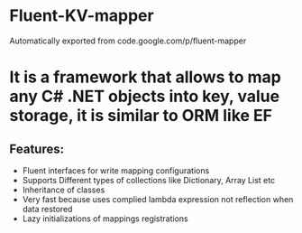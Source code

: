 # Fluent-KV-mapper

Automatically exported from code.google.com/p/fluent-mapper

# It is a framework that allows to map any C# .NET objects into key, value storage, it is similar to ORM like EF
## Features:
  * Fluent interfaces for write mapping configurations
  * Supports Different types of collections like Dictionary, Array List etc
  * Inheritance of classes
  * Very fast because uses complied lambda expression not reflection when data restored 
  * Lazy initializations of mappings registrations
 


